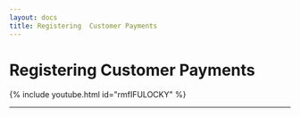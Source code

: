```yaml
---
layout: docs
title: Registering  Customer Payments 
---
```


#   Registering Customer Payments 

{% include youtube.html id="rmfIFULOCKY" %}

---